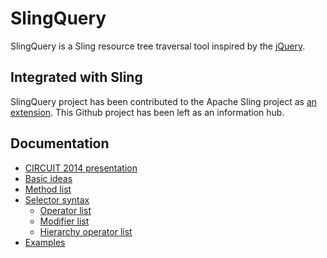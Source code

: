 # SlingQuery

SlingQuery is a Sling resource tree traversal tool inspired by the [jQuery](http://api.jquery.com/category/traversing/tree-traversal/).

## Integrated with Sling

SlingQuery project has been contributed to the Apache Sling project as
[an extension](https://github.com/apache/sling/tree/trunk/contrib/extensions/sling-query).
This Github project has been left as an information hub.

## Documentation

* [CIRCUIT 2014 presentation](http://cognifide.github.io/Sling-Query/circuit2014/)
* [Basic ideas](https://github.com/wttech/Sling-Query/wiki/Basic-ideas)
* [Method list](https://github.com/wttech/Sling-Query/wiki/Method-list)
* [Selector syntax](https://github.com/wttech/Sling-Query/wiki/Selector-syntax)
	* [Operator list](https://github.com/wttech/Sling-Query/wiki/Operator-list)
	* [Modifier list](https://github.com/wttech/Sling-Query/wiki/Modifier-list)
	* [Hierarchy operator list](https://github.com/wttech/Sling-Query/wiki/Hierarchy-operator-list)
* [Examples](https://github.com/wttech/Sling-Query/wiki/Examples)
